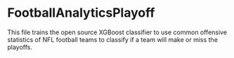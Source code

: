 # FootballAnalyticsPlayoff
This file trains the open source XGBoost classifier to use common offensive statistics of NFL football teams to classify if a team will make or miss the playoffs.

